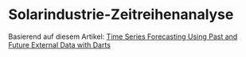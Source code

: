 # Solarindustrie-Zeitreihenanalyse

Basierend auf diesem Artikel: [Time Series Forecasting Using Past and Future External Data with Darts](https://unit8.com/resources/time-series-forecasting-using-past-and-future-external-data-with-darts/)
